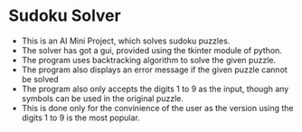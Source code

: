 # Sudoku Solver
* This is an AI Mini Project, which solves sudoku puzzles.
* The solver has got a gui, provided using the tkinter module of python.
* The program uses backtracking algorithm to solve the given puzzle.
* The program also displays an error message if the given puzzle cannot be solved
* The program also only accepts the digits 1 to 9 as the input, though any symbols can be used in the original puzzle.
* This is done only for the convinience of the user as the version using the digits 1 to 9 is the most popular.
